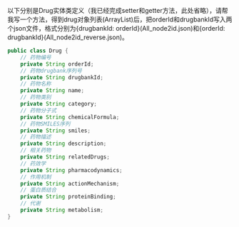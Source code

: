 以下分别是Drug实体类定义（我已经完成setter和getter方法，此处省略），请帮我写一个方法，得到drug对象列表(ArrayList)后，把orderId和drugbankId写入两个json文件，格式分别为{drugbankId: orderId}(All_node2id.json)和{orderId: drugbankId}(All_node2id_reverse.json)。
```java
public class Drug {
    // 药物编号
    private String orderId;
    // 药物drugbank序列号
    private String drugbankId;
    // 药物名称
    private String name;
    // 药物类别
    private String category;
    // 药物分子式
    private String chemicalFormula;
    // 药物SMILES序列
    private String smiles;
    // 药物描述
    private String description;
    // 相关药物
    private String relatedDrugs;
    // 药效学
    private String pharmacodynamics;
    // 作用机制
    private String actionMechanism;
    // 蛋白质结合
    private String proteinBinding;
    // 代谢
    private String metabolism;
}
```
